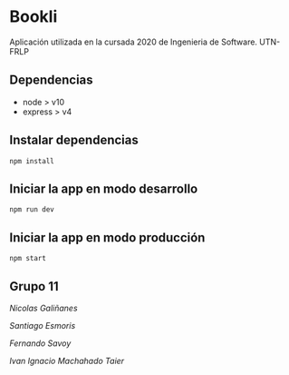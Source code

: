 
# Bookli

Aplicación utilizada en la cursada 2020 de Ingenieria de Software. UTN-FRLP

## Dependencias

 - node > v10
 - express > v4

## Instalar dependencias

`npm install`

## Iniciar la app en modo desarrollo

`npm run dev`

## Iniciar la app en modo producción

`npm start`

## Grupo 11

*_Nicolas Galiñanes_*

*_Santiago Esmoris_*

*_Fernando Savoy_*

*_Ivan Ignacio Machahado Taier_*
